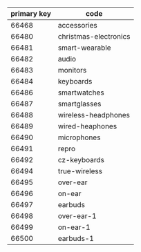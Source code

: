| primary key | code                  |
| ----------- |-----------------------|
| 66468       | accessories           |
| 66480       | christmas-electronics |
| 66481       | smart-wearable        |
| 66482       | audio                 |
| 66483       | monitors              |
| 66484       | keyboards             |
| 66486       | smartwatches          |
| 66487       | smartglasses          |
| 66488       | wireless-headphones   |
| 66489       | wired-heaphones       |
| 66490       | microphones           |
| 66491       | repro                 |
| 66492       | cz-keyboards          |
| 66494       | true-wireless         |
| 66495       | over-ear              |
| 66496       | on-ear                |
| 66497       | earbuds               |
| 66498       | over-ear-1            |
| 66499       | on-ear-1              |
| 66500       | earbuds-1             |